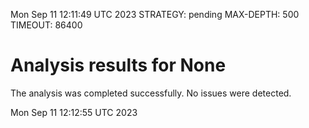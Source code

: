Mon Sep 11 12:11:49 UTC 2023
STRATEGY: pending
MAX-DEPTH: 500
TIMEOUT: 86400
# Analysis results for None
The analysis was completed successfully. No issues were detected.

Mon Sep 11 12:12:55 UTC 2023
